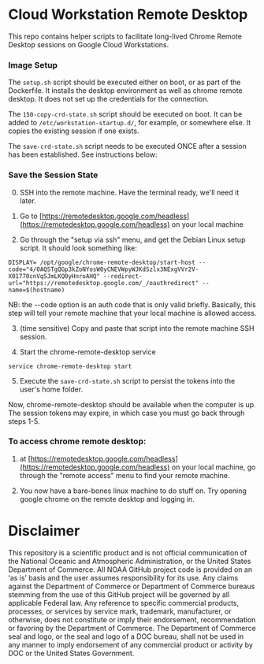 # Cloud Workstation Remote Desktop

This repo contains helper scripts to facilitate long-lived Chrome Remote Desktop sessions on Google Cloud Workstations.

### Image Setup

The `setup.sh` script should be executed either on boot, or as part of the Dockerfile.  It installs the desktop environment as well as chrome remote desktop.  It does not set up the credentials for the connection.

The `150-copy-crd-state.sh` script should be executed on boot.  It can be added to `/etc/workstation-startup.d/`, for example, or somewhere else.  It copies the existing session if one exists.

The `save-crd-state.sh` script needs to be executed ONCE after a session has been established.  See instructions below:

### Save the Session State

0) SSH into the remote machine.  Have the terminal ready, we'll need it later.

1) Go to [https://remotedesktop.google.com/headless](https://remotedesktop.google.com/headless) on your local machine

2) Go through the "setup via ssh" menu, and get the Debian Linux setup script.  It should look something like:

```
DISPLAY= /opt/google/chrome-remote-desktop/start-host --code="4/0AQSTgQGp3kZoNYosW0yCNEVWpyWJKdSzlx3NExgVVr2V-X01770cnVqSJmLKQ0yHnroAHQ" --redirect-url="https://remotedesktop.google.com/_/oauthredirect" --name=$(hostname)
```

NB: the --code option is an auth code that is only valid briefly.  Basically, this step will tell your remote machine that your local machine is allowed access.

3) (time sensitive) Copy and paste that script into the remote machine SSH session.

4) Start the chrome-remote-desktop service

```
service chrome-remote-desktop start
```

5) Execute the `save-crd-state.sh` script to persist the tokens into the user's home folder.

Now, chrome-remote-desktop should be available when the computer is up.  The session tokens may expire, in which case you must go back through steps 1-5.

### To access chrome remote desktop:

1) at [https://remotedesktop.google.com/headless](https://remotedesktop.google.com/headless) on your local machine, go through the "remote access" menu to find your remote machine.

2) You now have a bare-bones linux machine to do stuff on. Try opening google chrome on the remote desktop and logging in.


# Disclaimer

This repository is a scientific product and is not official communication of the National Oceanic and
Atmospheric Administration, or the United States Department of Commerce. All NOAA GitHub project
code is provided on an ‘as is’ basis and the user assumes responsibility for its use. Any claims against the
Department of Commerce or Department of Commerce bureaus stemming from the use of this GitHub
project will be governed by all applicable Federal law. Any reference to specific commercial products,
processes, or services by service mark, trademark, manufacturer, or otherwise, does not constitute or
imply their endorsement, recommendation or favoring by the Department of Commerce. The Department
of Commerce seal and logo, or the seal and logo of a DOC bureau, shall not be used in any manner to
imply endorsement of any commercial product or activity by DOC or the United States Government.

